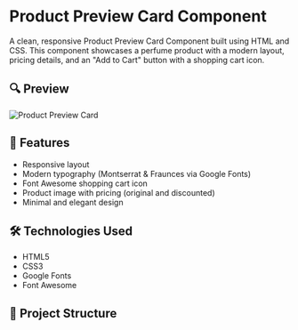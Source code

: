 # Product Preview Card Component

A clean, responsive Product Preview Card Component built using HTML and CSS. This component showcases a perfume product with a modern layout, pricing details, and an "Add to Cart" button with a shopping cart icon.

## 🔍 Preview

![Product Preview Card](https://vermillion-gumption-20e38d.netlify.app/)

## 🚀 Features

- Responsive layout
- Modern typography (Montserrat & Fraunces via Google Fonts)
- Font Awesome shopping cart icon
- Product image with pricing (original and discounted)
- Minimal and elegant design

## 🛠️ Technologies Used

- HTML5
- CSS3
- Google Fonts
- Font Awesome

## 📁 Project Structure


